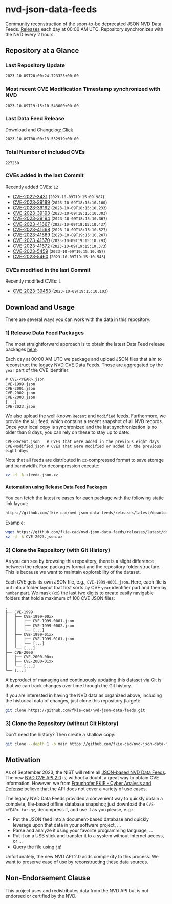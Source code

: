 # nvd-json-data-feeds

Community reconstruction of the soon-to-be deprecated JSON NVD Data Feeds. 
[Releases](https://github.com/fkie-cad/nvd-json-data-feeds/releases/latest) each day at 00:00 AM UTC.
Repository synchronizes with the NVD every 2 hours.

## Repository at a Glance

### Last Repository Update

```plain
2023-10-09T20:00:24.723325+00:00
```

### Most recent CVE Modification Timestamp synchronized with NVD

```plain
2023-10-09T19:15:10.543000+00:00
```

### Last Data Feed Release

Download and Changelog: [Click](https://github.com/fkie-cad/nvd-json-data-feeds/releases/latest)

```plain
2023-10-09T00:00:13.552919+00:00
```

### Total Number of included CVEs

```plain
227250
```

### CVEs added in the last Commit

Recently added CVEs: `12`

* [CVE-2022-3431](CVE-2022/CVE-2022-34xx/CVE-2022-3431.json) (`2023-10-09T19:15:09.987`)
* [CVE-2023-39189](CVE-2023/CVE-2023-391xx/CVE-2023-39189.json) (`2023-10-09T18:15:10.160`)
* [CVE-2023-39192](CVE-2023/CVE-2023-391xx/CVE-2023-39192.json) (`2023-10-09T18:15:10.233`)
* [CVE-2023-39193](CVE-2023/CVE-2023-391xx/CVE-2023-39193.json) (`2023-10-09T18:15:10.303`)
* [CVE-2023-39194](CVE-2023/CVE-2023-391xx/CVE-2023-39194.json) (`2023-10-09T18:15:10.367`)
* [CVE-2023-41667](CVE-2023/CVE-2023-416xx/CVE-2023-41667.json) (`2023-10-09T18:15:10.437`)
* [CVE-2023-41668](CVE-2023/CVE-2023-416xx/CVE-2023-41668.json) (`2023-10-09T18:15:10.527`)
* [CVE-2023-41669](CVE-2023/CVE-2023-416xx/CVE-2023-41669.json) (`2023-10-09T19:15:10.207`)
* [CVE-2023-41670](CVE-2023/CVE-2023-416xx/CVE-2023-41670.json) (`2023-10-09T19:15:10.293`)
* [CVE-2023-41672](CVE-2023/CVE-2023-416xx/CVE-2023-41672.json) (`2023-10-09T19:15:10.373`)
* [CVE-2023-5459](CVE-2023/CVE-2023-54xx/CVE-2023-5459.json) (`2023-10-09T19:15:10.457`)
* [CVE-2023-5460](CVE-2023/CVE-2023-54xx/CVE-2023-5460.json) (`2023-10-09T19:15:10.543`)


### CVEs modified in the last Commit

Recently modified CVEs: `1`

* [CVE-2023-39453](CVE-2023/CVE-2023-394xx/CVE-2023-39453.json) (`2023-10-09T19:15:10.103`)


## Download and Usage

There are several ways you can work with the data in this repository:

### 1) Release Data Feed Packages

The most straightforward approach is to obtain the latest Data Feed release packages [here](https://github.com/fkie-cad/nvd-json-data-feeds/releases/latest).

Each day at 00:00 AM UTC we package and upload JSON files that aim to reconstruct the legacy NVD CVE Data Feeds.
Those are aggregated by the `year` part of the CVE identifier:

```
# CVE-<YEAR>.json
CVE-1999.json
CVE-2001.json
CVE-2002.json
CVE-2003.json
[...]
CVE-2023.json
```

We also upload the well-known `Recent` and `Modified` feeds.
Furthermore, we provide the `All` feed, which contains a recent snapshot of all NVD records.
Once your local copy is synchronized and the last synchronization is no older than 8 days, you can rely on these to stay up to date:

```plain
CVE-Recent.json   # CVEs that were added in the previous eight days
CVE-Modified.json # CVEs that were modified or added in the previous eight days
```

Note that all feeds are distributed in `xz`-compressed format to save storage and bandwidth.
For decompression execute:

```sh
xz -d -k <feed>.json.xz
```


#### Automation using Release Data Feed Packages

You can fetch the latest releases for each package with the following static link layout:

```sh
https://github.com/fkie-cad/nvd-json-data-feeds/releases/latest/download/CVE-<YEAR>.json.xz
```

Example:

```sh
wget https://github.com/fkie-cad/nvd-json-data-feeds/releases/latest/download/CVE-2023.json.xz
xz -d -k CVE-2023.json.xz
```

### 2) Clone the Repository (with Git History)

As you can see by browsing this repository, there is a slight difference between the release packages format and the repository folder structure.
This is because we want to maintain explorability of the dataset.

Each CVE gets its own JSON file, e.g., `CVE-1999-0001.json`.
Here, each file is put into a folder layout that first sorts by CVE `year` identifier part and then by `number` part.
We mask (`xx`) the last two digits to create easily navigable folders that hold a maximum of 100 CVE JSON files:

```plain
.
├── CVE-1999
│   ├── CVE-1999-00xx
│   │   ├── CVE-1999-0001.json
│   │   ├── CVE-1999-0002.json
│   │   └── [...]
│   ├── CVE-1999-01xx
│   │   ├── CVE-1999-0101.json
│   │   └── [...]
│   └── [...]
├── CVE-2000
│   ├── CVE-2000-00xx
│   ├── CVE-2000-01xx
│   └── [...]
└── [...]
```

A byproduct of managing and continuously updating this dataset via Git is that we can track changes over time through the Git history.

If you are interested in having the NVD data as organized above, including the historical data of changes, just clone this repository (large!):

```sh
git clone https://github.com/fkie-cad/nvd-json-data-feeds.git
```

### 3) Clone the Repository (without Git History)

Don't need the history? Then create a shallow copy:

```sh
git clone --depth 1 -b main https://github.com/fkie-cad/nvd-json-data-feeds.git
```

## Motivation

As of September 2023, the NIST will retire all [JSON-based NVD Data Feeds](https://nvd.nist.gov/vuln/data-feeds#divRetirementBanner-1).
The new [NVD CVE API 2.0](https://nvd.nist.gov/developers/vulnerabilities) is, without a doubt, a great way to obtain CVE information.
However, we from [Fraunhofer FKIE - Cyber Analysis and Defense](https://www.fkie.fraunhofer.de/en/departments/cad.html) believe that the API does not cover a variety of use cases.

The legacy NVD Data Feeds provided a convenient way to quickly obtain a complete, file-based offline database snapshot; just download the `CVE-<YEAR>.tar.gz`, decompress it, and use it as you please, e.g.:

* Put the JSON feed into a document-based database and quickly leverage upon that data in your software project, ...
* Parse and analyze it using your favorite programming language, ...
* Put it on a USB stick and transfer it to a system without internet access, or ...
* Query the file using `jq`!

Unfortunately, the new NVD API 2.0 adds complexity to this process.
We want to preserve ease of use by reconstructing these data sources.

## Non-Endorsement Clause

This project uses and redistributes data from the NVD API but is not endorsed or certified by the NVD.